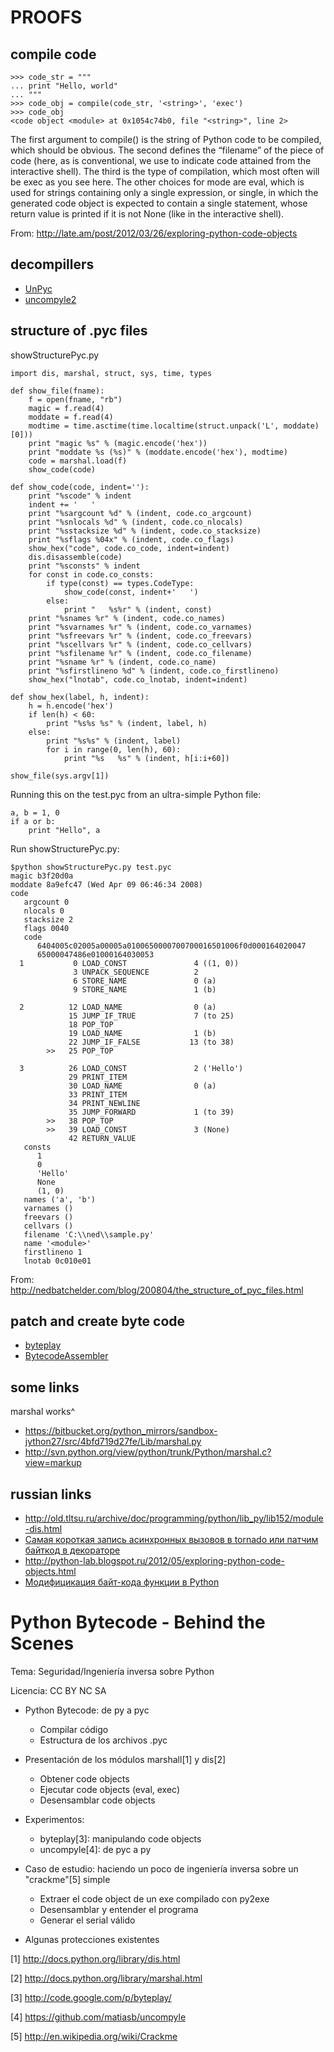 PROOFS
======

## compile code ##

    >>> code_str = """
    ... print "Hello, world"
    ... """
    >>> code_obj = compile(code_str, '<string>', 'exec')
    >>> code_obj
    <code object <module> at 0x1054c74b0, file "<string>", line 2>

The first argument to compile() is the string of Python code to be compiled, which should be obvious. The second defines the “filename” of the piece of code (here, as is conventional, we use <string> to indicate code attained from the interactive shell). The third is the type of compilation, which most often will be exec as you see here. The other choices for mode are eval, which is used for strings containing only a single expression, or single, in which the generated code object is expected to contain a single statement, whose return value is printed if it is not None (like in the interactive shell).

From: http://late.am/post/2012/03/26/exploring-python-code-objects

## decompillers ##

 * [UnPyc](http://sourceforge.net/projects/unpyc/)
 * [uncompyle2](https://github.com/wibiti/uncompyle2)

## structure of .pyc files ##

showStructurePyc.py

    import dis, marshal, struct, sys, time, types

    def show_file(fname):
        f = open(fname, "rb")
        magic = f.read(4)
        moddate = f.read(4)
        modtime = time.asctime(time.localtime(struct.unpack('L', moddate)[0]))
        print "magic %s" % (magic.encode('hex'))
        print "moddate %s (%s)" % (moddate.encode('hex'), modtime)
        code = marshal.load(f)
        show_code(code)

    def show_code(code, indent=''):
        print "%scode" % indent
        indent += '   '
        print "%sargcount %d" % (indent, code.co_argcount)
        print "%snlocals %d" % (indent, code.co_nlocals)
        print "%sstacksize %d" % (indent, code.co_stacksize)
        print "%sflags %04x" % (indent, code.co_flags)
        show_hex("code", code.co_code, indent=indent)
        dis.disassemble(code)
        print "%sconsts" % indent
        for const in code.co_consts:
            if type(const) == types.CodeType:
                show_code(const, indent+'   ')
            else:
                print "   %s%r" % (indent, const)
        print "%snames %r" % (indent, code.co_names)
        print "%svarnames %r" % (indent, code.co_varnames)
        print "%sfreevars %r" % (indent, code.co_freevars)
        print "%scellvars %r" % (indent, code.co_cellvars)
        print "%sfilename %r" % (indent, code.co_filename)
        print "%sname %r" % (indent, code.co_name)
        print "%sfirstlineno %d" % (indent, code.co_firstlineno)
        show_hex("lnotab", code.co_lnotab, indent=indent)

    def show_hex(label, h, indent):
        h = h.encode('hex')
        if len(h) < 60:
            print "%s%s %s" % (indent, label, h)
        else:
            print "%s%s" % (indent, label)
            for i in range(0, len(h), 60):
                print "%s   %s" % (indent, h[i:i+60])

    show_file(sys.argv[1])

Running this on the test.pyc from an ultra-simple Python file:

    a, b = 1, 0
    if a or b:
        print "Hello", a

Run showStructurePyc.py:

    $python showStructurePyc.py test.pyc
    magic b3f20d0a
    moddate 8a9efc47 (Wed Apr 09 06:46:34 2008)
    code
       argcount 0
       nlocals 0
       stacksize 2
       flags 0040
       code
          6404005c02005a00005a0100650000700700016501006f0d000164020047
          65000047486e01000164030053
      1           0 LOAD_CONST               4 ((1, 0))
                  3 UNPACK_SEQUENCE          2
                  6 STORE_NAME               0 (a)
                  9 STORE_NAME               1 (b)

      2          12 LOAD_NAME                0 (a)
                 15 JUMP_IF_TRUE             7 (to 25)
                 18 POP_TOP
                 19 LOAD_NAME                1 (b)
                 22 JUMP_IF_FALSE           13 (to 38)
            >>   25 POP_TOP

      3          26 LOAD_CONST               2 ('Hello')
                 29 PRINT_ITEM
                 30 LOAD_NAME                0 (a)
                 33 PRINT_ITEM
                 34 PRINT_NEWLINE
                 35 JUMP_FORWARD             1 (to 39)
            >>   38 POP_TOP
            >>   39 LOAD_CONST               3 (None)
                 42 RETURN_VALUE
       consts
          1
          0
          'Hello'
          None
          (1, 0)
       names ('a', 'b')
       varnames ()
       freevars ()
       cellvars ()
       filename 'C:\\ned\\sample.py'
       name '<module>'
       firstlineno 1
       lnotab 0c010e01

From: http://nedbatchelder.com/blog/200804/the_structure_of_pyc_files.html

## patch and create byte code ##

 * [byteplay](http://wiki.python.org/moin/ByteplayDoc)
 * [BytecodeAssembler](http://peak.telecommunity.com/DevCenter/BytecodeAssembler)

## some links ##

marshal works^
 * https://bitbucket.org/python_mirrors/sandbox-jython27/src/4bfd719d27fe/Lib/marshal.py
 * http://svn.python.org/view/python/trunk/Python/marshal.c?view=markup

## russian links ##

 * http://old.tltsu.ru/archive/doc/programming/python/lib_py/lib152/module-dis.html
 * [Самая короткая запись асинхронных вызовов в tornado или патчим байткод в декораторе](http://habrahabr.ru/post/153595/)
 * http://python-lab.blogspot.ru/2012/05/exploring-python-code-objects.html
 * [Модифицикация байт-кода функции в Python](http://habrahabr.ru/post/140356/)

Python Bytecode - Behind the Scenes
===================================

Tema: Seguridad/Ingeniería inversa sobre Python

Licencia: CC BY NC SA

* Python Bytecode: de py a pyc
    - Compilar código
    - Estructura de los archivos .pyc

* Presentación de los módulos marshall[1] y dis[2]
    - Obtener code objects
    - Ejecutar code objects (eval, exec)
    - Desensamblar code objects

* Experimentos:
    - byteplay[3]: manipulando code objects
    - uncompyle[4]: de pyc a py

* Caso de estudio: haciendo un poco de ingeniería inversa sobre un "crackme"[5] simple
    - Extraer el code object de un exe compilado con py2exe
    - Desensamblar y entender el programa
    - Generar el serial válido

* Algunas protecciones existentes

[1] http://docs.python.org/library/dis.html

[2] http://docs.python.org/library/marshal.html

[3] http://code.google.com/p/byteplay/

[4] https://github.com/matiasb/uncompyle

[5] http://en.wikipedia.org/wiki/Crackme

